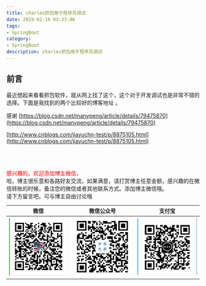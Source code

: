 ```yaml
---
title: charles抓包用于程序员调试
date: 2019-02-16 03:33:00
tags: 
- SpringBoot
category: 
- SpringBoot
description: charles抓包用于程序员调试
---
```

<!-- image url 
https://raw.githubusercontent.com/HealerJean/HealerJean.github.io/master/blogImages
　　首行缩进
<font color="red">  </font>

<font  color="red" size="4">   </font>


<font size="4">   </font>
-->

## 前言

最近想起来看看抓包软件，就从网上找了这个，这个对于开发调试也是非常不错的选择。下面是我找到的两个比较好的博客地址 。<br/>

感谢
 [https://blog.csdn.net/manypeng/article/details/79475870](https://blog.csdn.net/manypeng/article/details/79475870)

[http://www.cnblogs.com/jiayuchn-test/p/8875105.html](http://www.cnblogs.com/jiayuchn-test/p/8875105.html)




<br/><br/><br/>
<font color="red"> 感兴趣的，欢迎添加博主微信， </font><br/>
哈，博主很乐意和各路好友交流，如果满意，请打赏博主任意金额，感兴趣的在微信转账的时候，备注您的微信或者其他联系方式。添加博主微信哦。
<br/>
请下方留言吧。可与博主自由讨论哦

|微信 | 微信公众号|支付宝|
|:-------:|:-------:|:------:|
| ![微信](https://raw.githubusercontent.com/HealerJean/HealerJean.github.io/master/assets/img/tctip/weixin.jpg)|![微信公众号](https://raw.githubusercontent.com/HealerJean/HealerJean.github.io/master/assets/img/my/qrcode_for_gh_a23c07a2da9e_258.jpg)|![支付宝](https://raw.githubusercontent.com/HealerJean/HealerJean.github.io/master/assets/img/tctip/alpay.jpg) |




<!-- Gitalk 评论 start  -->

<link rel="stylesheet" href="https://unpkg.com/gitalk/dist/gitalk.css">
<script src="https://unpkg.com/gitalk@latest/dist/gitalk.min.js"></script> 
<div id="gitalk-container"></div>    
 <script type="text/javascript">
    var gitalk = new Gitalk({
		clientID: `1d164cd85549874d0e3a`,
		clientSecret: `527c3d223d1e6608953e835b547061037d140355`,
		repo: `HealerJean.github.io`,
		owner: 'HealerJean',
		admin: ['HealerJean'],
		id: '67CjQAvEYbJcSTIn',
    });
    gitalk.render('gitalk-container');
</script> 

<!-- Gitalk end -->

